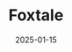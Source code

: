 ---  
layout: startup_page  
title: "Foxtale"  
id: "foxtale.in"  
permalink: "/foxtalefoxtale.in01152025/"  
website: "https://foxtale.in/"  
funding_round: "Series C"  
funding_amount: "$30M"  
investors: "KOSÉ Corporation, Panthera Growth Partners, Z47, Kae Capital"  
about: "Foxtale is a D2C skincare brand focused on providing effective and accessible skincare products. The company has partnered with KOSÉ Corporation to leverage their R&D capabilities and expand its reach. Foxtale's success is demonstrated by its more than doubled growth in FY25."  
markets: "Skincare, Beauty, Personal Care"  
hq: "Mumbai, Maharashtra, India"  
founded_year: "2021"  
linkedin: "https://in.linkedin.com/company/foxtale-skin"  
twitter: "https://twitter.com/foxtaleskin"  
instagram: ""  
facebook: "https://www.facebook.com/foxtaleskin"  
crunchbase: "https://www.crunchbase.com/organization/foxtale"  
pitchbook: "https://pitchbook.com/profiles/company/484378-48"  

date_display: "15-Jan-2025"  
date: "2025-01-15"

# SEO Optimization  
meta_title: "Foxtale - Series C Funding ($30M)"  
meta_description: "Foxtale, Foxtale is a D2C skincare brand focused on providing effective and accessible skincare products. The company has partnered with KOSÉ Corporation to le..."  
meta_keywords: "Foxtale, Skincare, Beauty, Personal Care, Series C funding"  
canonical_url: "https://startup.projectstartups.com/foxtalefoxtale.in01152025/"  
---